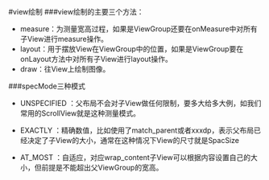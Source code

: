 #view绘制
###view绘制的主要三个方法：
 - measure：为测量宽高过程，如果是ViewGroup还要在onMeasure中对所有子View进行measure操作。
- layout：用于摆放View在ViewGroup中的位置，如果是ViewGroup要在onLayout方法中对所有子View进行layout操作。
- draw：往View上绘制图像。


###specMode三种模式

- UNSPECIFIED ：父布局不会对子View做任何限制，要多大给多大例，如我们常用的ScrollView就是这种测量模式。


- EXACTLY ：精确数值，比如使用了match_parent或者xxxdp，表示父布局已经决定了子View的大小，通常在这种情况下View的尺寸就是SpacSize


- AT_MOST ：自适应，对应wrap_content子View可以根据内容设置自己的大小，但前提是不能超出父ViewGroup的宽高。